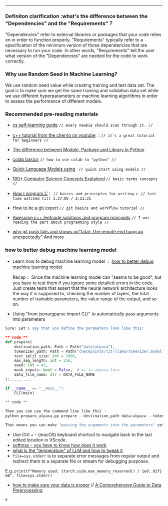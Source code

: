 
---


### Definiton clarification :what's the difference between the "Dependencies" and the "Requirements"？

"Dependencies" refer to external libraries or packages that your code relies on in order to function properly. "Requirements" typically refer to a specification of the minimum version of those dependencies that are necessary to run your code. In other words, "Requirements" tell the user what version of the "Dependencies" are needed for the code to work correctly.

### Why use Random Seed in Machine Learning?

We use random seed value while creating training and test data set. The goal is to make sure we get the same training and validation data set while we use different hyperparameters or machine learning algorithms in order to assess the performance of different models. 


### Recommended pre-reading materials
* [cs self-learning guide](https://csdiy.wiki) `// every newbie should scan through it. //
`
* [c++ tutorial from the cherno on youtube](https://youtu.be/3tIqpEmWMLI) ：`// it's a great tutorial for beginners // 
`
* [The difference between Module, Package and Library in Python](https://parathan.medium.com/the-difference-between-module-package-and-library-in-python-e876f79ab2d8
)
* [colab basics](https://sspai.com/post/52980) ` // how to use colab to "python" //
`
* [Quick Language Models using](https://www.youtube.com/watch?v=tL1zltXuHO8)  ` // quick start using models //`

* [100+ Computer Science Concepts Explained](https://www.youtube.com/watch?v=-uleG_Vecis) ` // basic terms concepts //
`
* [How I program C](https://www.youtube.com/watch?v=443UNeGrFoM)：  `// basics and principles for writing c // last time watched till 1:37:05 / 2:11:31`

* [How to be a git expert ](https://www.youtube.com/watch?v=hZS96dwKvt0)` // git basics and workflow tutorial //
`
* [Awesome c++ leetcode solutions and program principels](https://github.com/youngyangyang04/leetcode-master)   `// I was reading the part about programming style //
`
* [why git push fails and shows up"fatal: The remote end hung up unexpectedly"](https://stackoverflow.com/questions/15240815/git-fatal-the-remote-end-hung-up-unexpectedly") And [more](https://stackoverflow.com/questions/15240815/git-fatal-the-remote-end-hung-up-unexpectedly/64565533#64565533)



### how to better debug machine learning model

* Learn how to debug machine learning model ： [how to better debug machine learning model](https://neptune.ai/blog/debugging-deep-learning-model-training)

	Recap： Since the machine learning model can "seems to be good", but you have to test them if you ignore some detailed errors in the code. Just create tests that assert that the neural network architecture looks the way it is supposed to, checking the number of layers, the total number of trainable parameters, the value range of the output, and so on.
	
	
* Using "from jsonargparse import CLI" to automatically pass arguments into parameters

```python
Sure! Let's say that you define the parameters look like this:

** code **
def prepare(
    destination_path: Path = Path("data/alpaca"), 
    tokenizer_path: Path = Path("checkpoints/lit-llama/tokenizer.model"),
    test_split_size: int = 2000,
    max_seq_length: int = 256,
    seed: int = 42,
    mask_inputs: bool = False,  # as in alpaca-lora
    data_file_name: str = DATA_FILE_NAME
):..........

if __name__ == "__main__":
	CLI(main)
	
** code **

Then you can use the command line like this ：
python prepare_alpaca.py prepare --destination_path data/alpaca --tokenizer_path checkpoints/lit-llama/tokenizer.model --test_split_size 2000 --max_seq_length 256 --seed 42 --mask_inputs False --data_file_name alpaca_data_cleaned_archive.json

That means you can make "passing the arguments into the parameters" extremely flexible.

```

*  Use Ctrl + - (macOS) keyboard shortcut to navigate back to the last edited location in VScode.
*  [softmax - you have to know how does it work](https://deepai.org/machine-learning-glossary-and-terms/softmax-layer)
*  [what is the "temperature" of LLM and how to tweak it](https://blog.finxter.com/chatgpt-api-temperature/)
* `file=sys.stderr` is to separate error messages from regular output and redirect them to a separate file or stream for debugging purposes.


E.g.
` print(f"Memory used: {torch.cuda.max_memory_reserved() / 1e9:.02f} GB", file=sys.stderr)
`

* [how to make sure your data is proper](https://neptune.ai/blog/ml-model-debugging-and-tools) // [A Comprehensive Guide to Data Preprocessing](https://neptune.ai/blog/data-preprocessing-guide)
```
e
```








